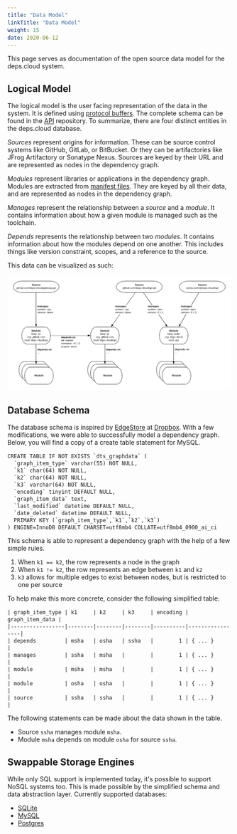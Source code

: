 ```yaml
---
title: "Data Model"
linkTitle: "Data Model"
weight: 15
date: 2020-06-12
---
```


This page serves as documentation of the open source data model for the deps.cloud system.

## Logical Model

The logical model is the user facing representation of the data in the system.
It is defined using [protocol buffers](https://developers.google.com/protocol-buffers/).
The complete schema can be found in the [API](https://github.com/deps-cloud/api) repository.
To summarize, there are four distinct entities in the deps.cloud database.

*Sources* represent origins for information.
These can be source control systems like GitHub, GitLab, or BitBucket.
Or they can be artifactories like JFrog Artifactory or Sonatype Nexus.
Sources are keyed by their URL and are represented as nodes in the dependency graph.

*Modules* represent libraries or applications in the dependency graph.
Modules are extracted from [manifest files](/docs/manifests/).
They are keyed by all their data, and are represented as nodes in the dependency graph.

*Manages* represent the relationship between a *source* and a *module*.
It contains information about how a given module is managed such as the toolchain.

*Depends* represents the relationship between two *modules*.
It contains information about how the modules depend on one another.
This includes things like version constraint, scopes, and a reference to the source.

This data can be visualized as such:

![data-model](/images/data-model.png)

## Database Schema

The database schema is inspired by [EdgeStore](https://youtu.be/VZ-zJEWi-Vo?t=588) at [Dropbox](https://dropbox.tech/infrastructure/reintroducing-edgestore).
With a few modifications, we were able to successfully model a dependency graph.
Below, you will find a copy of a create table statement for MySQL. 

```mysql
CREATE TABLE IF NOT EXISTS `dts_graphdata` (
  `graph_item_type` varchar(55) NOT NULL,
  `k1` char(64) NOT NULL,
  `k2` char(64) NOT NULL,
  `k3` varchar(64) NOT NULL,
  `encoding` tinyint DEFAULT NULL,
  `graph_item_data` text,
  `last_modified` datetime DEFAULT NULL,
  `date_deleted` datetime DEFAULT NULL,
  PRIMARY KEY (`graph_item_type`,`k1`,`k2`,`k3`)
) ENGINE=InnoDB DEFAULT CHARSET=utf8mb4 COLLATE=utf8mb4_0900_ai_ci
```

This schema is able to represent a dependency graph with the help of a few simple rules.

1. When `k1 == k2`, the row represents a node in the graph
2. When `k1 != k2`, the row represents an edge between `k1` and `k2`
3. `k3` allows for multiple edges to exist between nodes, but is restricted to one per source

To help make this more concrete, consider the following simplified table: 

```
| graph_item_type | k1     | k2     | k3     | encoding | graph_item_data |
|-----------------|--------|--------|--------|----------|-----------------|
| depends         | msha   | osha   | ssha   |        1 | { ... }         |
| manages         | ssha   | msha   |        |        1 | { ... }         |
| module          | msha   | msha   |        |        1 | { ... }         |
| module          | osha   | osha   |        |        1 | { ... }         |
| source          | ssha   | ssha   |        |        1 | { ... }         |
```

The following statements can be made about the data shown in the table.

* Source `ssha` manages module `msha`.
* Module `msha` depends on module `osha` for source `ssha`.

## Swappable Storage Engines

While only SQL support is implemented today, it's possible to support NoSQL systems too.
This is made possible by the simplified schema and data abstraction layer.
Currently supported databases:

* [SQLite](https://www.sqlite.org/)
* [MySQL](https://www.mysql.com/)
* [Postgres](https://postgresql.org/)
